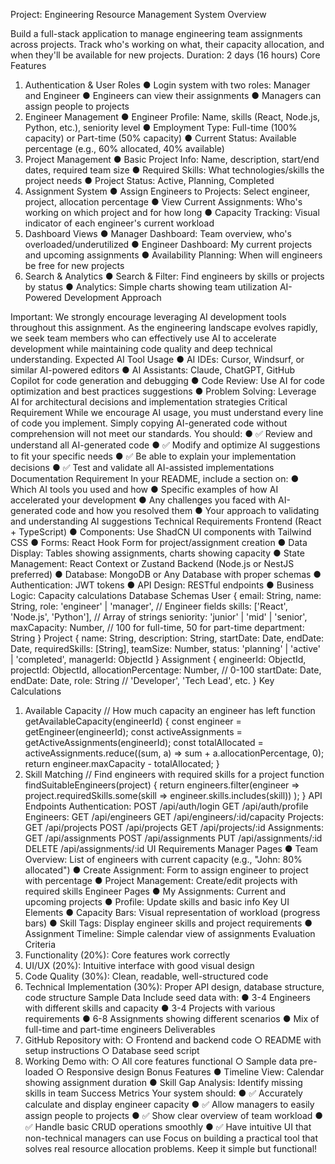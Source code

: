 Project: Engineering Resource Management System
Overview

Build a full-stack application to manage engineering team assignments across projects. Track
who's working on what, their capacity allocation, and when they'll be available for new projects.
Duration: 2 days (16 hours)
Core Features
1. Authentication & User Roles
● Login system with two roles: Manager and Engineer
● Engineers can view their assignments
● Managers can assign people to projects
2. Engineer Management
● Engineer Profile: Name, skills (React, Node.js, Python, etc.), seniority level
● Employment Type: Full-time (100% capacity) or Part-time (50% capacity)
● Current Status: Available percentage (e.g., 60% allocated, 40% available)
3. Project Management
● Basic Project Info: Name, description, start/end dates, required team size
● Required Skills: What technologies/skills the project needs
● Project Status: Active, Planning, Completed
4. Assignment System
● Assign Engineers to Projects: Select engineer, project, allocation percentage
● View Current Assignments: Who's working on which project and for how long
● Capacity Tracking: Visual indicator of each engineer's current workload
5. Dashboard Views
● Manager Dashboard: Team overview, who's overloaded/underutilized
● Engineer Dashboard: My current projects and upcoming assignments
● Availability Planning: When will engineers be free for new projects
6. Search & Analytics
● Search & Filter: Find engineers by skills or projects by status
● Analytics: Simple charts showing team utilization
AI-Powered Development Approach


Important: We strongly encourage leveraging AI development tools throughout this assignment.
As the engineering landscape evolves rapidly, we seek team members who can effectively use
AI to accelerate development while maintaining code quality and deep technical understanding.
Expected AI Tool Usage
● AI IDEs: Cursor, Windsurf, or similar AI-powered editors
● AI Assistants: Claude, ChatGPT, GitHub Copilot for code generation and debugging
● Code Review: Use AI for code optimization and best practices suggestions
● Problem Solving: Leverage AI for architectural decisions and implementation strategies
Critical Requirement
While we encourage AI usage, you must understand every line of code you implement.
Simply copying AI-generated code without comprehension will not meet our standards. You
should:
● ✅ Review and understand all AI-generated code
● ✅ Modify and optimize AI suggestions to fit your specific needs
● ✅ Be able to explain your implementation decisions
● ✅ Test and validate all AI-assisted implementations
Documentation Requirement
In your README, include a section on:
● Which AI tools you used and how
● Specific examples of how AI accelerated your development
● Any challenges you faced with AI-generated code and how you resolved them
● Your approach to validating and understanding AI suggestions
Technical Requirements
Frontend (React + TypeScript)
● Components: Use ShadCN UI components with Tailwind CSS
● Forms: React Hook Form for project/assignment creation
● Data Display: Tables showing assignments, charts showing capacity
● State Management: React Context or Zustand
Backend (Node.js or NestJS preferred)
● Database: MongoDB or Any Database with proper schemas
● Authentication: JWT tokens
● API Design: RESTful endpoints
● Business Logic: Capacity calculations
Database Schemas
User
{
email: String,
name: String,
role: 'engineer' | 'manager',
// Engineer fields
skills: ['React', 'Node.js', 'Python'], // Array of strings
seniority: 'junior' | 'mid' | 'senior',
maxCapacity: Number, // 100 for full-time, 50 for part-time
department: String
}
Project
{
name: String,
description: String,
startDate: Date,
endDate: Date,
requiredSkills: [String],
teamSize: Number,
status: 'planning' | 'active' | 'completed',
managerId: ObjectId
}
Assignment
{
engineerId: ObjectId,
projectId: ObjectId,
allocationPercentage: Number, // 0-100
startDate: Date,
endDate: Date,
role: String // 'Developer', 'Tech Lead', etc.
}
Key Calculations
1. Available Capacity
// How much capacity an engineer has left
function getAvailableCapacity(engineerId) {
const engineer = getEngineer(engineerId);
const activeAssignments = getActiveAssignments(engineerId);
const totalAllocated = activeAssignments.reduce((sum, a) => sum + a.allocationPercentage,
0);
return engineer.maxCapacity - totalAllocated;
}
2. Skill Matching
// Find engineers with required skills for a project
function findSuitableEngineers(project) {
return engineers.filter(engineer =>
project.requiredSkills.some(skill => engineer.skills.includes(skill))
);
}
API Endpoints
Authentication:
POST /api/auth/login
GET /api/auth/profile
Engineers:
GET /api/engineers
GET /api/engineers/:id/capacity
Projects:
GET /api/projects
POST /api/projects
GET /api/projects/:id
Assignments:
GET /api/assignments
POST /api/assignments
PUT /api/assignments/:id
DELETE /api/assignments/:id
UI Requirements
Manager Pages
● Team Overview: List of engineers with current capacity (e.g., "John: 80% allocated")
● Create Assignment: Form to assign engineer to project with percentage
● Project Management: Create/edit projects with required skills
Engineer Pages
● My Assignments: Current and upcoming projects
● Profile: Update skills and basic info
Key UI Elements
● Capacity Bars: Visual representation of workload (progress bars)
● Skill Tags: Display engineer skills and project requirements
● Assignment Timeline: Simple calendar view of assignments
Evaluation Criteria
1. Functionality (20%): Core features work correctly
2. UI/UX (20%): Intuitive interface with good visual design
3. Code Quality (30%): Clean, readable, well-structured code
4. Technical Implementation (30%): Proper API design, database structure, code
structure
Sample Data
Include seed data with:
● 3-4 Engineers with different skills and capacity
● 3-4 Projects with various requirements
● 6-8 Assignments showing different scenarios
● Mix of full-time and part-time engineers
Deliverables
1. GitHub Repository with:
○ Frontend and backend code
○ README with setup instructions
○ Database seed script
2. Working Demo with:
○ All core features functional
○ Sample data pre-loaded
○ Responsive design
Bonus Features
● Timeline View: Calendar showing assignment duration
● Skill Gap Analysis: Identify missing skills in team
Success Metrics
Your system should:
● ✅ Accurately calculate and display engineer capacity
● ✅ Allow managers to easily assign people to projects
● ✅ Show clear overview of team workload
● ✅ Handle basic CRUD operations smoothly
● ✅ Have intuitive UI that non-technical managers can use
Focus on building a practical tool that solves real resource allocation problems. Keep it
simple but functional!
